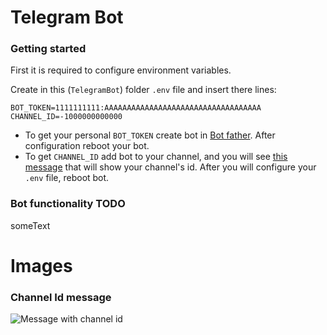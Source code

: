 # Telegram Bot

### Getting started

First it is required to configure environment variables.

Create in this (`TelegramBot`) folder `.env` file and insert there lines:
```dotenv
BOT_TOKEN=1111111111:AAAAAAAAAAAAAAAAAAAAAAAAAAAAAAAAAAA
CHANNEL_ID=-1000000000000
```
* To get your personal `BOT_TOKEN` create bot in [Bot father](https://t.me/BotFather). After configuration reboot your bot.
* To get `CHANNEL_ID` add bot to your channel, and you will see [this message](#channel-id-message) that will show your channel's id. After you will configure your `.env` file, reboot bot.


### Bot functionality TODO
someText


# Images
### Channel Id message
![Message with channel id](https://i.imgur.com/JAoNHkQ.png)

